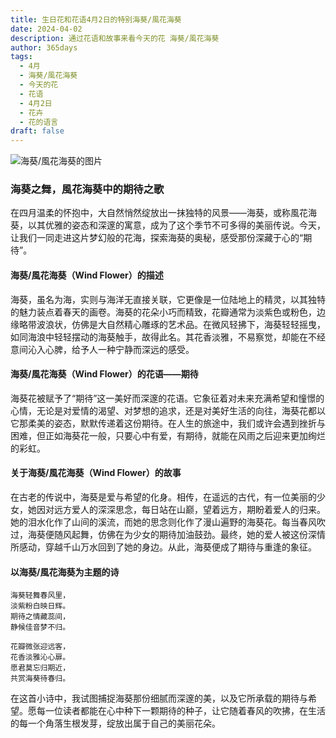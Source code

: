 ```yaml
---
title: 生日花和花语4月2日的特别海葵/風花海葵
date: 2024-04-02
description: 通过花语和故事来看今天的花 海葵/風花海葵
author: 365days
tags:
  - 4月
  - 海葵/風花海葵
  - 今天的花
  - 花语
  - 4月2日
  - 花卉
  - 花的语言
draft: false
---
```



![海葵/風花海葵的图片](https://cdn.pixabay.com/photo/2016/11/30/14/20/anemone-1872919_1280.jpg#center)


### 海葵之舞，風花海葵中的期待之歌

在四月温柔的怀抱中，大自然悄然绽放出一抹独特的风景——海葵，或称風花海葵，以其优雅的姿态和深邃的寓意，成为了这个季节不可多得的美丽传说。今天，让我们一同走进这片梦幻般的花海，探索海葵的奥秘，感受那份深藏于心的“期待”。

#### 海葵/風花海葵（Wind Flower）的描述

海葵，虽名为海，实则与海洋无直接关联，它更像是一位陆地上的精灵，以其独特的魅力装点着春天的画卷。海葵的花朵小巧而精致，花瓣通常为淡紫色或粉色，边缘略带波浪状，仿佛是大自然精心雕琢的艺术品。在微风轻拂下，海葵轻轻摇曳，如同海浪中轻轻摆动的海葵触手，故得此名。其花香淡雅，不易察觉，却能在不经意间沁入心脾，给予人一种宁静而深远的感受。

#### 海葵/風花海葵（Wind Flower）的花语——期待

海葵花被赋予了“期待”这一美好而深邃的花语。它象征着对未来充满希望和憧憬的心情，无论是对爱情的渴望、对梦想的追求，还是对美好生活的向往，海葵花都以它那柔美的姿态，默默传递着这份期待。在人生的旅途中，我们或许会遇到挫折与困难，但正如海葵花一般，只要心中有爱，有期待，就能在风雨之后迎来更加绚烂的彩虹。

#### 关于海葵/風花海葵（Wind Flower）的故事

在古老的传说中，海葵是爱与希望的化身。相传，在遥远的古代，有一位美丽的少女，她因对远方爱人的深深思念，每日站在山巅，望着远方，期盼着爱人的归来。她的泪水化作了山间的溪流，而她的思念则化作了漫山遍野的海葵花。每当春风吹过，海葵便随风起舞，仿佛在为少女的期待加油鼓劲。最终，她的爱人被这份深情所感动，穿越千山万水回到了她的身边。从此，海葵便成了期待与重逢的象征。

#### 以海葵/風花海葵为主题的诗

	海葵轻舞春风里，  
	淡紫粉白映日辉。  
	期待之情藏蕊间，  
	静候佳音梦不归。
	
	花瓣微张迎远客，  
	花香淡雅沁心扉。  
	愿君莫忘归期近，  
	共赏海葵待春归。

在这首小诗中，我试图捕捉海葵那份细腻而深邃的美，以及它所承载的期待与希望。愿每一位读者都能在心中种下一颗期待的种子，让它随着春风的吹拂，在生活的每一个角落生根发芽，绽放出属于自己的美丽花朵。


